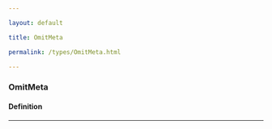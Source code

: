 ```yaml
---

layout: default

title: OmitMeta

permalink: /types/OmitMeta.html

---
```


### OmitMeta<br/><T>

#### Definition

---

